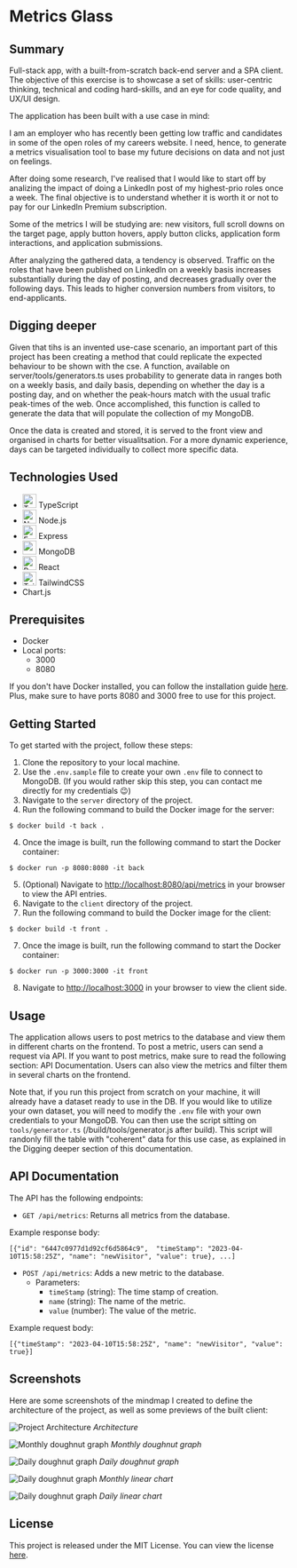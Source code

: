 # Metrics Glass

## Summary
Full-stack app, with a built-from-scratch back-end server and a SPA client. The objective of this exercise is to showcase a set of skills: user-centric thinking, technical and coding hard-skills, and an eye for code quality, and UX/UI design. 

The application has been built with a use case in mind: 

I am an employer who has recently been getting low traffic and candidates in some of the open roles of my careers website. I need, hence, to generate a metrics visualisation tool to base my future decisions on data and not just on feelings. 

After doing some research, I've realised that I would like to start off by analizing the impact of doing a LinkedIn post of my highest-prio roles once a week. The final objective is to understand whether it is worth it or not to pay for our LinkedIn Premium subscription. 

Some of the metrics I will be studying are: new visitors, full scroll downs on the target page, apply button hovers, apply button clicks, application form interactions, and application submissions.

After analyzing the gathered data, a tendency is observed. Traffic on the roles that have been published on LinkedIn on a weekly basis increases substantially during the day of posting, and decreases gradually over the following days. This leads to higher conversion numbers from visitors, to end-applicants. 

## Digging deeper

Given that tihs is an invented use-case scenario, an important part of this project has been creating a method that could replicate the expected behaviour to be shown with the cse. A function, available on server/tools/generators.ts uses probability to generate data in ranges both on a weekly basis, and daily basis, depending on whether the day is a posting day, and on whether the peak-hours match with the usual trafic peak-times of the web. Once accomplished, this function is called to generate the data that will populate the collection of my MongoDB.

Once the data is created and stored, it is served to the front view and organised in charts for better visualitsation. For a more dynamic experience, days can be targeted individually to collect more specific data. 

## Technologies Used

- <img height="25" src="https://user-images.githubusercontent.com/25181517/183890598-19a0ac2d-e88a-4005-a8df-1ee36782fde1.png" alt="TypeScript" title="TypeScript" /> TypeScript
- <img height="25" src="https://user-images.githubusercontent.com/25181517/183568594-85e280a7-0d7e-4d1a-9028-c8c2209e073c.png" alt="Node.js" title="Node.js" /> Node.js
- <img height="25" src="https://user-images.githubusercontent.com/25181517/183859966-a3462d8d-1bc7-4880-b353-e2cbed900ed6.png" alt="Express" title="Express" /> Express 
- <img height="25" src="https://user-images.githubusercontent.com/25181517/182884177-d48a8579-2cd0-447a-b9a6-ffc7cb02560e.png" alt="mongoDB" title="mongoDB" /> MongoDB
- <img height="25" src="https://user-images.githubusercontent.com/25181517/183897015-94a058a6-b86e-4e42-a37f-bf92061753e5.png" alt="React" title="React" /> React
- <img height="25" src="https://user-images.githubusercontent.com/25181517/202896760-337261ed-ee92-4979-84c4-d4b829c7355d.png" alt="Tailwind CSS" title="Tailwind CSS" /> TailwindCSS
- Chart.js

## Prerequisites
- Docker
- Local ports:
    - 3000
    - 8080

If you don't have Docker installed, you can follow the installation guide [here](https://docs.docker.com/get-docker/).
Plus, make sure to have ports 8080 and 3000 free to use for this project.

## Getting Started

To get started with the project, follow these steps:

1. Clone the repository to your local machine.
2. Use the `.env.sample` file to create your own `.env` file to connect to MongoDB. (If you would rather skip this step, you can contact me directly for my credentials 😉)
3. Navigate to the `server` directory of the project.
4. Run the following command to build the Docker image for the server:
```
$ docker build -t back .
```
4. Once the image is built, run the following command to start the Docker container:
```
$ docker run -p 8080:8080 -it back
```
5. (Optional) Navigate to [http://localhost:8080/api/metrics](http://localhost:8080/api/metrics) in your browser to view the API entries.
6. Navigate to the `client` directory of the project.
7. Run the following command to build the Docker image for the client:
```
$ docker build -t front .
```
7. Once the image is built, run the following command to start the Docker container:
```
$ docker run -p 3000:3000 -it front
```
8. Navigate to [http://localhost:3000](http://localhost:3000) in your browser to view the client side.

## Usage

The application allows users to post metrics to the database and view them in different charts on the frontend. To post a metric, users can send a request via API. If you want to post metrics, make sure to read the following section: API Documentation. Users can also view the metrics and filter them in several charts on the frontend.

Note that, if you run this project from scratch on your machine, it will already have a dataset ready to use in the DB. If you would like to utilize your own dataset, you will need to modify the `.env` file with your own credentials to your MongoDB. You can then use the script sitting on `tools/generator.ts` (/build/tools/generator.js after build). This script will randonly fill the table with "coherent" data for this use case, as explained in the Digging deeper section of this documentation.

## API Documentation

The API has the following endpoints:
- `GET /api/metrics`: Returns all metrics from the database.

Example response body:

    [{"id": "6447c0977d1d92cf6d5864c9",  "timeStamp": "2023-04-10T15:58:25Z", "name": "newVisitor", "value": true}, ...]


- `POST /api/metrics`: Adds a new metric to the database.
  - Parameters:
    - `timeStamp` (string): The time stamp of creation.
    - `name` (string): The name of the metric.
    - `value` (number): The value of the metric.

Example request body:

    [{"timeStamp": "2023-04-10T15:58:25Z", "name": "newVisitor", "value": true}]

## Screenshots

Here are some screenshots of the mindmap I created to define the architecture of the project, as well as some previews of the built client:

![Project Architecture](server/public/screenshots/architecture.png)
*Architecture*

![Monthly doughnut graph](server/public/screenshots/monthlyDoughnut.png)
*Monthly doughnut graph*

![Daily doughnut graph](server/public/screenshots/dailyDoughnut.png)
*Daily doughnut graph*

![Daily doughnut graph](server/public/screenshots/monthlyLinear.png)
*Monthly linear chart*

![Daily doughnut graph](server/public/screenshots/dailyLinear.png)
*Daily linear chart*

## License

This project is released under the MIT License. You can view the license [here](LICENSE).
